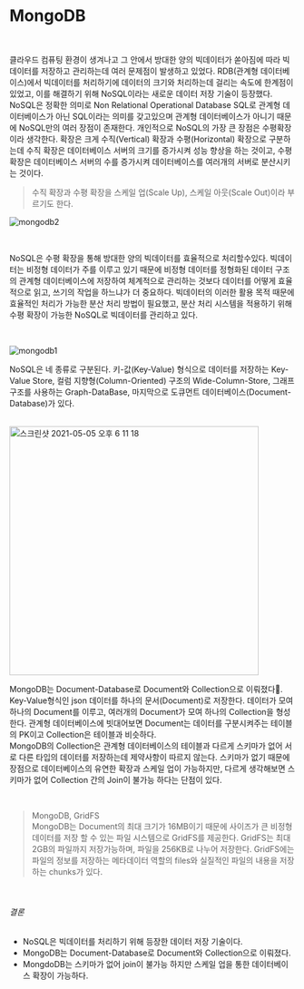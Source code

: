 MongoDB
=====

<br>

클라우드 컴퓨팅 환경이 생겨나고 그 안에서 방대한 양의 빅데이터가 쏟아짐에 따라 빅데이터를 저장하고 관리하는데 여러 문제점이 발생하고 있었다. RDB(관계형 데이터베이스)에서 빅데이터를 처리하기에 데이터의 크기와 처리하는데 걸리는 속도에 한계점이 있었고, 이를 해결하기 위해 NoSQL이라는 새로운 데이터 저장 기술이 등장했다.  
NoSQL은 정확한 의미로 Non Relational Operational Database SQL로 관계형 데이터베이스가 아닌 SQL이라는 의미를 갖고있으며 관계형 데이터베이스가 아니기 때문에 NoSQL만의 여러 장점이 존재한다. 개인적으로 NoSQL의 가장 큰 장점은 수평확장이라 생각한다. 확장은 크게 수직(Vertical) 확장과 수평(Horizontal) 확장으로 구분하는데 수직 확장은 데이터베이스 서버의 크기를 증가시켜 성능 향상을 하는 것이고, 수평 확장은 데이터베이스 서버의 수를 증가시켜 데이터베이스를 여러개의 서버로 분산시키는 것이다.
> 수직 확장과 수평 확장을 스케일 업(Scale Up), 스케일 아웃(Scale Out)이라 부르기도 한다.

![mongodb2](https://user-images.githubusercontent.com/82218035/117109223-4ac95780-adbf-11eb-83ff-0f5579b272ad.png)

<br>

NoSQL은 수평 확장을 통해 방대한 양의 빅데이터를 효율적으로 처리할수있다. 빅데이터는 비정형 데이터가 주를 이루고 있기 때문에 비정형 데이터를 정형화된 데이터 구조의 관계형 데이터베이스에 저장하여 체계적으로 관리하는 것보다 데이터를 어떻게 효율적으로 읽고, 쓰기의 작업을 하느냐가 더 중요하다. 빅데이터의 이러한 활용 목적 때문에 효율적인 처리가 가능한 분산 처리 방법이 필요했고, 분산 처리 시스템을 적용하기 위해 수평 확장이 가능한 NoSQL로 빅데이터를 관리하고 있다.

<br>

![mongodb1](https://user-images.githubusercontent.com/82218035/117109251-574db000-adbf-11eb-86de-9acaf59cf7fd.png)

NoSQL은 네 종류로 구분된다. 키-값(Key-Value) 형식으로 데이터를 저장하는 Key-Value Store, 컬럼 지향형(Column-Oriented) 구조의 Wide-Column-Store, 그래프 구조를 사용하는 Graph-DataBase, 마지막으로 도큐먼트 데이터베이스(Document-Database)가 있다.

<br>

<img width="439" alt="스크린샷 2021-05-05 오후 6 11 18" src="https://user-images.githubusercontent.com/82218035/117119659-5a4f9d00-adcd-11eb-9530-d149086c9834.png">

MongoDB는 Document-Database로 Document와 Collection으로 이뤄졌다. Key-Value형식인 json 데이터를 하나의 문서(Document)로 저장한다. 데이터가 모여 하나의 Document를 이루고, 여러개의 Document가 모여 하나의 Collection을 형성한다. 관계형 데이터베이스에 빗대어보면 Document는 데이터를 구분시켜주는 테이블의 PK이고 Collection은 테이블과 비슷하다.  
MongoDB의 Collection은 관계형 데이터베이스의 테이블과 다르게 스키마가 없어 서로 다른 타입의 데이터를 저장하는데 제약사항이 따르지 않는다. 스키마가 없기 때문에 장점으로 데이터베이스의 유연한 확장과 스케일 업이 가능하지만, 다르게 생각해보면 스키마가 없어 Collection 간의 Join이 불가능 하다는 단점이 있다.   

<br>

>MongoDB, GridFS  
MongoDB는 Document의 최대 크기가 16MB이기 때문에 사이즈가 큰 비정형 데이터를 저장 할 수 있는 파일 시스템으로 GridFS를 제공한다. GridFS는 최대 2GB의 파일까지 저장가능하며, 파일을 256KB로 나누어 저장한다. GridFS에는 파일의 정보를 저장하는 메타데이터 역할의 files와 실질적인 파일의 내용을 저장하는 chunks가 있다.

<br>

###### 결론
- NoSQL은 빅데이터를 처리하기 위해 등장한 데이터 저장 기술이다.
- MongoDB는 Document-Database로 Document와 Collection으로 이뤄졌다.
- MongdoDB는 스키마가 없어 join이 불가능 하지만 스케일 업을 통한 데이터베이스 확장이 가능하다.

<!--
마치 MongoDB 여러 개의 방마다 데이터를 저장하는 하나의 큰 건물과 같다는 생각이 들었다.
각각의 방에는 다양한 데이터가 저장되고 key를 통해 데이터를 찾을 수 있다.


큰 공간에 정리 안된 여러개의 서재
쌓기에는 유리 삭제 시 불리


MongoDB

문서지향 데이터베이스

스키마가 없다

스케일 아웃이 가능하다 (스케일아웃?)

범용 데이터베이스

조인과 트랜잭션이 없다 (트랜잭션?)

낮은 진입장벽

문서(document)는 RDB의 행(Row)이다 (document?)

컬렉션은 테이블이다, 컬렉션은 테이블처럼 이름을 가진다 (컬렉션?)

데이터베이스에서 컬렉션을 그룹지어 놓는다
-->
